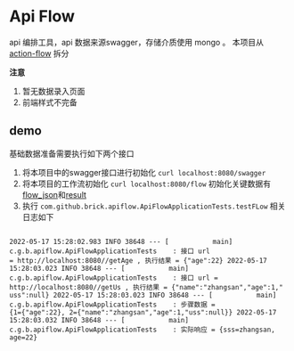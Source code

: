 # Api Flow

api 编排工具，api 数据来源swagger，存储介质使用 mongo 。 本项目从 [action-flow](https://github.com/brick-team/action-flow) 拆分

**注意**

1. 暂无数据录入页面
2. 前端样式不完备

## demo

基础数据准备需要执行如下两个接口

1. 将本项目中的swagger接口进行初始化 `curl localhost:8080/swagger`
2. 将本项目的工作流初始化 `curl localhost:8080/flow` 初始化关键数据有[flow_json](file/flow_json.json)和[result](file/result.json)
3. 执行 `com.github.brick.apiflow.ApiFlowApplicationTests.testFLow` 相关日志如下

```

2022-05-17 15:28:02.983 INFO 38648 --- [           main] c.g.b.apiflow.ApiFlowApplicationTests    : 接口 url
= http://localhost:8080//getAge , 执行结果 = {"age":22} 2022-05-17 15:28:03.023 INFO 38648 --- [           main]
c.g.b.apiflow.ApiFlowApplicationTests    : 接口 url = http://localhost:8080//getUs , 执行结果 = {"name":"zhangsan","age":1,"
uss":null} 2022-05-17 15:28:03.023 INFO 38648 --- [           main] c.g.b.apiflow.ApiFlowApplicationTests    : 步骤数据 =
{1={"age":22}, 2={"name":"zhangsan","age":1,"uss":null}} 2022-05-17 15:28:03.032 INFO 38648 --- [           main]
c.g.b.apiflow.ApiFlowApplicationTests    : 实际响应 = {sss=zhangsan, age=22}

```